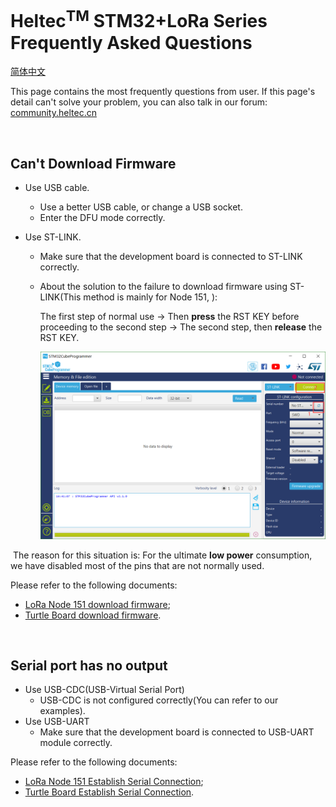 # Heltec<sup>TM</sup> STM32+LoRa Series Frequently Asked Questions
[简体中文](https://heltec-automation.readthedocs.io/zh_CN/latest/stm32/frequently_asked_questions.html)

This page contains the most frequently questions from user. If this page's detail can't solve your problem, you can also talk in our forum: [community.heltec.cn](http://community.heltec.cn/)

&nbsp;

## Can't Download Firmware

- Use USB cable.
  - Use a better USB cable, or change a USB socket.
  - Enter the DFU mode correctly.
- Use ST-LINK.
  
  - Make sure that the development board is connected to ST-LINK correctly.
  
  - About the solution to the failure to download firmware using ST-LINK(This method is mainly for Node 151, ):
  
    The first step of normal use -> Then **press** the RST KEY before proceeding to the second step -> The second step, then **release** the RST KEY.
    
    ![](img/frequently_asked_questions/01.png)

​		The reason for this situation is: For the ultimate **low power** consumption, we have disabled 		most of the pins that are not normally used.



Please refer to the following documents:

- [LoRa Node 151 download firmware](https://heltec-automation-docs.readthedocs.io/en/latest/stm32/lora_node_151/download_firmware.html);
-  [Turtle Board download firmware](https://heltec-automation-docs.readthedocs.io/en/latest/stm32/turtle_board/download_firmware.html).

&nbsp;

## Serial port has no output

- Use USB-CDC(USB-Virtual Serial Port)
  - USB-CDC is not configured correctly(You can refer to our examples).
- Use USB-UART
  - Make sure that the development board is connected to USB-UART module correctly.

Please refer to the following documents:

- [LoRa Node 151 Establish Serial Connection](https://heltec-automation-docs.readthedocs.io/en/latest/stm32/lora_node_151/establish_serial_connection.html);
- [Turtle Board Establish Serial Connection](https://heltec-automation-docs.readthedocs.io/en/latest/stm32/turtle_board/establish_serial_connection.html).